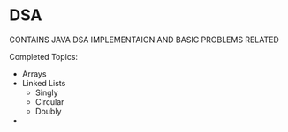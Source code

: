 # DSA

CONTAINS JAVA DSA IMPLEMENTAION AND BASIC PROBLEMS RELATED

Completed Topics:

- Arrays
- Linked Lists
    - Singly
    - Circular
    - Doubly
- 
